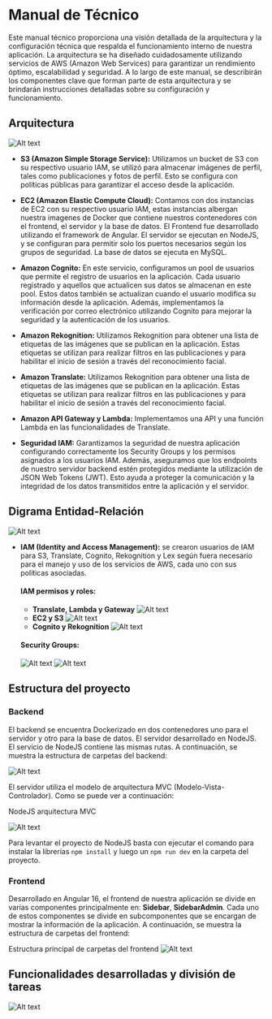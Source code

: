 # Manual de Técnico
Este manual técnico proporciona una visión detallada de la arquitectura y la configuración técnica que respalda el funcionamiento interno de nuestra aplicación. La arquitectura se ha diseñado cuidadosamente utilizando servicios de AWS (Amazon Web Services) para garantizar un rendimiento óptimo, escalabilidad y seguridad. A lo largo de este manual, se describirán los componentes clave que forman parte de esta arquitectura y se brindarán instrucciones detalladas sobre su configuración y funcionamiento.

## Arquitectura
![Alt text](./IMG_Manuales/arquitectura.drawio%20(2).png)

- **S3 (Amazon Simple Storage Service):** Utilizamos un bucket de S3 con su respectivo usuario IAM, se utilizó para almacenar imágenes de perfil, tales como publicaciones y fotos de perfil. Esto se configura con políticas públicas para garantizar el acceso desde la aplicación.

- **EC2 (Amazon Elastic Compute Cloud):** Contamos con dos instancias de EC2 con su respectivo usuario IAM, estas instancias albergan nuestra imagenes de Docker que contiene nuestros contenedores con el frontend, el servidor y la base de datos. El Frontend fue desarrollado utilizando el framework de Angular. El servidor se ejecutan en NodeJS, y se configuran para permitir solo los puertos necesarios según los grupos de seguridad. La base de datos se ejecuta en MySQL.

- **Amazon Cognito:**
En este servicio, configuramos un pool de usuarios que permite el registro de usuarios en la aplicación. Cada usuario registrado y aquellos que actualicen sus datos se almacenan en este pool. Estos datos también se actualizan cuando el usuario modifica su información desde la aplicación. Además, implementamos la verificación por correo electrónico utilizando Cognito para mejorar la seguridad y la autenticación de los usuarios.
- **Amazon Rekognition:**
Utilizamos Rekognition para obtener una lista de etiquetas de las imágenes que se publican en la aplicación. Estas etiquetas se utilizan para realizar filtros en las publicaciones y para habilitar el inicio de sesión a través del reconocimiento facial.
- **Amazon Translate:**
Utilizamos Rekognition para obtener una lista de etiquetas de las imágenes que se publican en la aplicación. Estas etiquetas se utilizan para realizar filtros en las publicaciones y para habilitar el inicio de sesión a través del reconocimiento facial.
- **Amazon API Gateway y Lambda:**
Implementamos una API y una función Lambda en las funcionalidades de Translate.
- **Seguridad IAM:**
Garantizamos la seguridad de nuestra aplicación configurando correctamente los Security Groups y los permisos asignados a los usuarios IAM. Además, aseguramos que los endpoints de nuestro servidor backend estén protegidos mediante la utilización de JSON Web Tokens (JWT). Esto ayuda a proteger la comunicación y la integridad de los datos transmitidos entre la aplicación y el servidor.

## Digrama Entidad-Relación
![Alt text](./IMG_Manuales/Semi1Diagrama.png)

- **IAM (Identity and Access Management):** se crearon usuarios de IAM para S3, Translate, Cognito, Rekognition y Lex según fuera necesario para el manejo y uso de los servicios de AWS, cada uno con sus políticas asociadas.
    #### **IAM permisos y roles:**
    - **Translate, Lambda y Gateway**
![Alt text](./IMG_Manuales/iamTranslate.jpg)
    - **EC2 y S3**
![Alt text](./IMG_Manuales/iamEc2.jpg)
    - **Cognito y Rekognition**
![Alt text](./IMG_Manuales/iamCognitoRekognition.png)
    #### **Security Groups:**
    ![Alt text](./IMG_Manuales/iamSecurityGroups.jpg)
    ![Alt text](./IMG_Manuales/iamSecurityGroups2.jpg)




## Estructura del proyecto
### Backend
El backend se encuentra Dockerizado en dos contenedores uno para el servidor y otro para  la base de datos. El servidor desarrollado en NodeJS. El servicio de NodeJS contiene las mismas rutas. A continuación, se muestra la estructura de carpetas del backend:

![Alt text](./IMG_Manuales/carpetas1Back.png)

El servidor utiliza el modelo de arquitectura MVC (Modelo-Vista-Controlador). Como se puede ver a continuación:

NodeJS arquitectura MVC

![Alt text](./IMG_Manuales/carpetas2Back.png)

Para levantar el proyecto de NodeJS basta con ejecutar el comando para instalar la librerías `npm install` y luego un `npm run dev` en la carpeta del proyecto. 

### Frontend
Desarrollado en Angular 16, el frontend de nuestra aplicación se divide en varias componentes principalmente en: **Sidebar**, **SidebarAdmin**. Cada uno de estos componentes se divide en subcomponentes que se encargan de mostrar la información de la aplicación. A continuación, se muestra la estructura de carpetas del frontend:

Estructura principal de carpetas del frontend
![Alt text](./IMG_Manuales/frontendCarpetas.png)

## Funcionalidades desarrolladas y división de tareas
![Alt text](./IMG_Manuales/tareasdivision.png)
